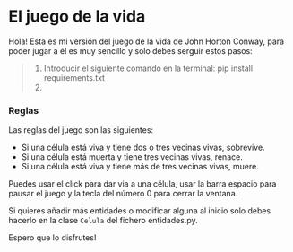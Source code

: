 # El juego de la vida
Hola! Esta es mi versión del juego de la vida de John Horton Conway, para poder jugar a él es muy sencillo y solo debes serguir estos pasos:
>1. Introducir el siguiente comando en la terminal: pip install requirements.txt
>2. 

### Reglas
Las reglas del juego son las siguientes:
- Si una célula está viva y tiene dos o tres vecinas vivas, sobrevive. 
- Si una célula está muerta y tiene tres vecinas vivas, renace. 
- Si una célula está viva y tiene más de tres vecinas vivas, muere.

Puedes usar el click para dar via a una célula, usar la barra espacio para pausar el juego y la tecla del número 0 para cerrar la ventana.

Si quieres añadir más entidades o modificar alguna al inicio solo debes hacerlo en la clase ```Celula``` del fichero entidades.py.

Espero que lo disfrutes!
